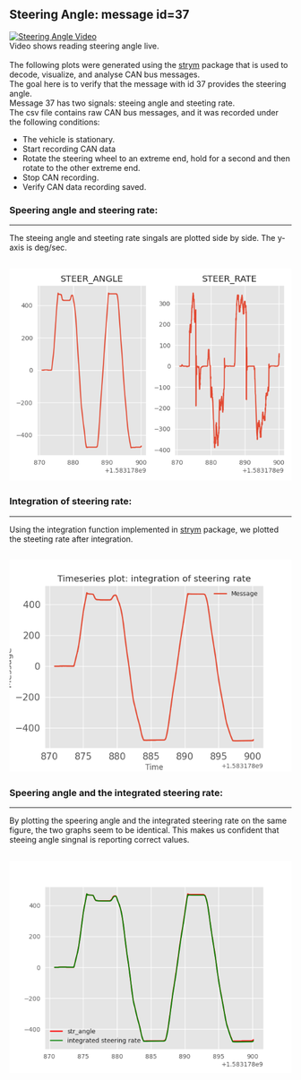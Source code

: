 ## Steering Angle: message id=37

[![Steering Angle Video](http://img.youtube.com/vi/RlswOAV-BDg/0.jpg)](http://www.youtube.com/watch?v=RlswOAV-BDg "Steering Angle")<br/>
Video shows reading steering angle live.<br/>
</br>
The following plots were generated using the [strym](https://github.com/jmscslgroup/strym) package that is used to decode, visualize, and analyse CAN bus messages.<br/> 
The goal here is to verify that the message with id 37 provides the steering angle.<br/> Message 37 has two signals: steeing angle and steeting rate.<br/> The csv file contains raw CAN bus messages, and it was recorded under the following conditions:
+ The vehicle is stationary. 
+ Start recording CAN data
+ Rotate the steering wheel to an extreme end, hold for a second and then rotate to the other extreme end.
+ Stop CAN recording.
+ Verify CAN data recording saved.


### Speering angle and steering rate:
--- 
The steeing angle and steeting rate singals are plotted side by side. The y-axis is deg/sec.
 
![Steering Angle](steering_angle.png)
---

### Integration of steering rate:
---
Using the integration function implemented in [strym](https://github.com/jmscslgroup/strym) package, we plotted the steeting rate after integration.

![Steering Angle](integ_rate.png)
---

### Speering angle and the integrated steering rate:
---
By plotting the speering angle and the integrated steering rate on the same figure, the two graphs seem to be identical. This makes us confident that steeing angle singnal is reporting correct values.

![Steering Angle](steering_integRate.png)
---

